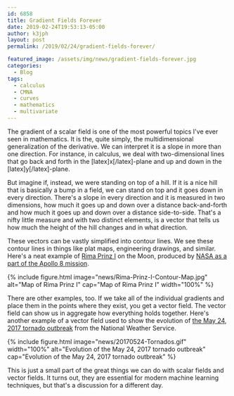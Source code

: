 ```yaml
---
id: 6858
title: Gradient Fields Forever
date: 2019-02-24T19:53:13-05:00
author: k3jph
layout: post
permalink: /2019/02/24/gradient-fields-forever/

featured_image: /assets/img/news/gradient-fields-forever.jpg
categories:
  - Blog
tags:
  - calculus
  - CMNA
  - curves
  - mathematics
  - multivariate
---
```

The gradient of a scalar field is one of the most powerful topics
I've ever seen in mathematics. It is the, quite simply, the
multidimensional generalization of the derivative. We can interpret
it is a slope in more than one direction. For instance, in calculus,
we deal with two-dimensional lines that go back and forth in the
[latex]x[/latex]-plane and up and down in the [latex]y[/latex]-plane.

But imagine if, instead, we were standing on top of a hill. If it
is a nice hill that is basically a bump in a field, we can stand
on top and it goes down in every direction. There's a slope in every
direction and it is measured in two dimensions, how much it goes
up and down over a distance back-and-forth and how much it goes up
and down over a distance side-to-side. That's a nifty little measure
and with two distinct elements, is a vector that tells us how much
the height of the hill changes and in what direction.

These vectors can be vastly simplified into contour lines. We see
these contour lines in things like plat maps, engineering drawings,
and similar. Here's a neat example of [Rima Prinz
I](https://svs.gsfc.nasa.gov/4444) on the Moon, produced by [NASA
as a part of the Apollo 8
mission](https://history.nasa.gov/SP-362/ch1.htm).

{% include figure.html image="news/Rima-Prinz-I-Contour-Map.jpg" alt="Map of Rima Prinz I" 
   cap="Map of Rima Prinz I" width="100%" %}

There are other examples, too. If we take all of the individual
gradients and place them in the points where they exist, you get a
vector field. The vector field can show us in aggregate how everything
holds together. Here's another example of a vector field used to
show the evolution of [the May 24, 2017 tornado
outbreak](https://www.weather.gov/cae/may_24_2017_event_review.html) from
the National Weather Service.

{% include figure.html image="news/20170524-Tornados.gif" width="100%"
   alt="Evolution of the May 24, 2017 tornado outbreak"
   cap="Evolution of the May 24, 2017 tornado outbreak" %}

This is just a small part of the great things we can do with scalar
fields and vector fields. It turns out, they are essential for
modern machine learning techniques, but that's a discussion for a
different day.
